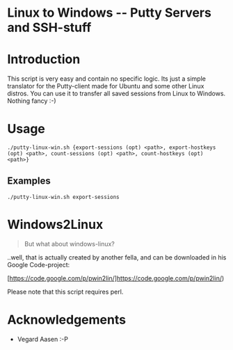 Linux to Windows -- Putty Servers and SSH-stuff
==================

# Introduction

This script is very easy and contain no specific logic. Its just a simple translator for the Putty-client made for Ubuntu and some other Linux distros. You can use it to transfer all saved sessions from Linux to Windows. Nothing fancy :-)

# Usage

	./putty-linux-win.sh {export-sessions (opt) <path>, export-hostkeys (opt) <path>, count-sessions (opt) <path>, count-hostkeys (opt) <path>}

## Examples

	./putty-linux-win.sh export-sessions

# Windows2Linux

> But what about windows-linux? 

..well, that is actually created by another fella, and can be downloaded in his Google Code-project:

[https://code.google.com/p/pwin2lin/]https://code.google.com/p/pwin2lin/)

Please note that this script requires perl.

# Acknowledgements

* Vegard Aasen :-P
